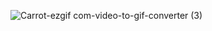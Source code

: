 ![Carrot-ezgif com-video-to-gif-converter (3)](https://github.com/user-attachments/assets/314d11ea-c0ca-43ba-a058-5a0ccc7b8a49)
